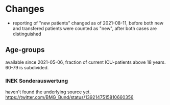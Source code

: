 # Changes
* reporting of "new patients" changed as of 2021-08-11, before both new and transfered patients were counted as "new", after both cases are distinguished

## Age-groups
available since 2021-05-06, fraction of current ICU-patients above 18 years. 60-79 is subdivided.



### INEK Sonderauswertung
haven't found the underlying source yet.
https://twitter.com/BMG_Bund/status/1392147515810660356